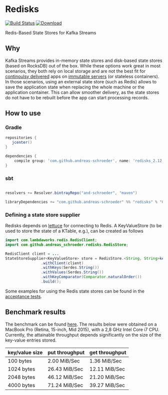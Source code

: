 # Redisks

[![Build Status](https://travis-ci.org/andreas-schroeder/redisks.svg?branch=master)](https://travis-ci.org/andreas-schroeder/redisks)
[![Download](https://api.bintray.com/packages/and-schroeder/maven/redisks/images/download.svg) ](https://bintray.com/and-schroeder/maven/redisks/_latestVersion)

Redis-Based State Stores for Kafka Streams

## Why

Kafka Streams provides in-memory state stores and disk-based state stores (based on RocksDB) out of the box. While these
options work great in most scenarios, they both rely on local storage and are not the best fit for
[continoulsy delivered](https://martinfowler.com/bliki/ContinuousDelivery.html) apps on
[immutable servers](https://martinfowler.com/bliki/ImmutableServer.html) (or stateless containers). In those scenarios,
using an external state store (such as Redis) allows to save the application state when replacing the whole machine or
the application container. This can allow smoother delivery, as the state stores do not have to be rebuilt before the
app can start processing records.

## How to use

### Gradle

```groovy
repositories {
   jcenter()
}

dependencies {
    compile group: 'com.github.andreas-schroeder', name: 'redisks_2.12', version: '0.0.0'
}
```

### sbt

```scala

resolvers += Resolver.bintrayRepo("and-schroeder", "maven")

libraryDependencies += "com.github.andreas-schroeder" %% "redisks" % "0.0.0"
```

### Defining a state store supplier

Redisks depends on [lettuce](https://lettuce.io/) for connecting to Redis.
A KeyValueStore (to be used to store the state of a KTable, e.g.), can be created as follows

```java
import com.lambdaworks.redis.RedisClient;
import com.github.andreas_schroeder.redisks.RedisStore;

RedisClient client = ...
StateStoreSupplier<KeyValueStore> store = RedisStore.<String, String>keyValueStore(name)
                .withClient(client)
                .withKeys(Serdes.String())
                .withValues(Serdes.String())
                .withKeyComparator(Comparator.naturalOrder())
                .build();

```

Some examples for using the Redis state stores can be found in the
[acceptance tests](it/src/test/scala/com/github/andreas_schroeder/redisks/KafkaStreamsAcceptanceSpec.scala).

## Benchmark results

The benchmark can be found [here](/it/src/main/scala/com/github/andreas_schroeder/redisks/RedisKeyValueStoreBenchmark.scala).
The results below were obtained on a MacBook Pro (Retina, 15-inch, Mid 2015),
with a 2,8 GHz Intel Core i7 CPU. Currently, the attainable throughput depends
significantly on the size of the key-value entries stored.


| key/value size  |  put throughput  | get throughput |
|---|---|---|
| 100 bytes   |  2.00 MiB/Sec |  1.36 MiB/Sec |
| 1024 bytes  | 26.43 MiB/Sec | 12.11 MiB/Sec |
| 2048 bytes  | 46.12 MiB/Sec | 21.20 MiB/Sec |
| 4000 bytes  | 71.24 MiB/Sec | 39.27 MiB/Sec |
